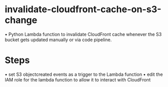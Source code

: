 # invalidate-cloudfront-cache-on-s3-change


• Python Lambda function to invalidate CloudFront cache whenever the S3 bucket gets updated manually or via code pipeline.

# Steps


• set S3 objectcreated events as a trigger to the Lambda function
• edit the IAM role for the lambda function to allow it to interact with CloudFront



